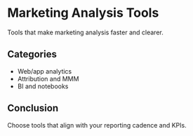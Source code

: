 # Marketing Analysis Tools

Tools that make marketing analysis faster and clearer.

## Categories
- Web/app analytics
- Attribution and MMM
- BI and notebooks

## Conclusion
Choose tools that align with your reporting cadence and KPIs.
